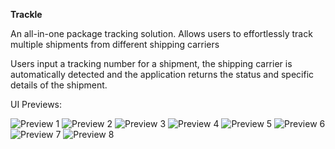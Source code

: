 **Trackle**

An all-in-one package tracking solution. Allows users to effortlessly track multiple shipments from different shipping carriers

Users input a tracking number for a shipment, the shipping carrier is automatically detected and the application returns the status and specific details of the shipment. 


UI Previews:

![Preview 1](https://imgur.com/KMeT2gn.png)
![Preview 2](https://imgur.com/i0dY2ub.png)
![Preview 3](https://imgur.com/ll7pO3F.png)
![Preview 4](https://imgur.com/n3YoXFE.png)
![Preview 5](https://imgur.com/ynHvHDT.png)
![Preview 6](https://imgur.com/Ywfs6dm.png)
![Preview 7](https://imgur.com/UzIn2JU.png)
![Preview 8](https://imgur.com/rwITL5d.png)



